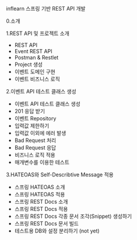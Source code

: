 inflearn
스프링 기반 REST API 개발

0.소개

1.REST API 및 프로젝트 소개

- REST API
- Event REST API
- Postman & Restlet
- Project 생성
- 이벤트 도메인 구현
- 이벤트 비즈니스 로직

2.이벤트 API 테스트 클래스 생성

- 이벤트 API 테스트 클래스 생성
- 201 응답 받기
- 이벤트 Repository
- 입력값 제한하기
- 입력값 이외에 에러 발생
- Bad Request 처리
- Bad Request 응답
- 비즈니스 로직 적용
- 매개변수를 이용한 테스트

3.HATEOAS와 Self-Describtive Message 적용
- 스프링 HATEOAS 소개
- 스프링 HATEOAS 적용
- 스프링 REST Docs 소개
- 스프링 REST Docs 적용
- 스프링 REST Docs 각종 문서 조각(Snippet) 생성하기
- 스프링 REST Docs 문서 빌드
- 테스트용 DB와 설정 분리하기 (not yet)